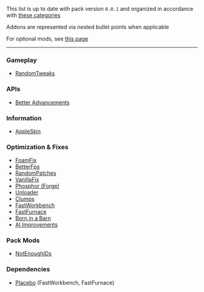 This list is up to date with pack version `0.0.1` and organized in accordance with [these categories](https://github.com/06000208/metanoia/wiki/Mod-Categories)

Addons are represented via nested bullet points when applicable

For optional mods, see [this page](https://github.com/06000208/metanoia/wiki/Optional-Mods)

***

### Gameplay

- [RandomTweaks](https://www.curseforge.com/minecraft/mc-mods/randomtweaks)

### APIs

- [Better Advancements](https://www.curseforge.com/minecraft/mc-mods/better-advancements)

### Information

- [AppleSkin](https://www.curseforge.com/minecraft/mc-mods/appleskin)

### Optimization & Fixes

- [FoamFix](https://www.curseforge.com/minecraft/mc-mods/foamfix-optimization-mod)
- [BetterFps](https://www.curseforge.com/minecraft/mc-mods/betterfps)
- [RandomPatches](https://www.curseforge.com/minecraft/mc-mods/randompatches)
- [VanillaFix](https://www.curseforge.com/minecraft/mc-mods/vanillafix)
- [Phosphor (Forge)](https://www.curseforge.com/minecraft/mc-mods/phosphor-forge)
- [Unloader](https://www.curseforge.com/minecraft/mc-mods/unloader)
- [Clumps](https://www.curseforge.com/minecraft/mc-mods/clumps)
- [FastWorkbench](https://www.curseforge.com/minecraft/mc-mods/fastworkbench)
- [FastFurnace](https://www.curseforge.com/minecraft/mc-mods/fastfurnace)
- [Born in a Barn](https://www.curseforge.com/minecraft/mc-mods/born-in-a-barn)
- [AI Improvements](https://www.curseforge.com/minecraft/mc-mods/ai-improvements)

### Pack Mods

- [NotEnoughIDs](https://www.curseforge.com/minecraft/mc-mods/notenoughids)

### Dependencies

- [Placebo](https://www.curseforge.com/minecraft/mc-mods/placebo) (FastWorkbench, FastFurnace)
